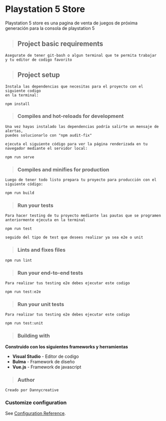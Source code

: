 # Playstation 5 Store
Playstation 5 store es una pagina de venta de juegos de próxima generación para la consola de playstation 5 

>## Project basic requirements
```
Asegurate de tener git-bash o algun terminal que te permita trabajar
y tu editor de codigo favorito

```

>## Project setup
```
Instala las dependencias que necesitas para el proyecto con el siguiente codigo
en la terminal:

npm install
```

>### Compiles and hot-reloads for development
```
Una vez hayas instalado las dependencias podría salirte un mensaje de alertas,
puedes solucionarlo con "npm audit-fix" 

ejecuta el siguiente código para ver la página renderizada en tu navegador mediante el servidor local:

npm run serve
```

>### Compiles and minifies for production
```
Luego de tener todo listo prepara tu proyecto para producción con el siguiente código:

npm run build
```

>### Run your tests
```
Para hacer testing de tu proyecto mediante las pautas que se programen anteriormente ejecuta en la terminal

npm run test 

seguido del tipo de test que desees realizar ya sea e2e o unit
```

>### Lints and fixes files
```
npm run lint
```

>### Run your end-to-end tests
```
Para realizar tus testing e2e debes ejecutar este codigo

npm run test:e2e
```

>### Run your unit tests
```
Para realizar tus testing e2e debes ejecutar este codigo

npm run test:unit
```
> ### Building with

**Construido con los siguientes frameworks y herramientas**

- **Visual Studio** - Editor de codigo
- **Bulma** - Framework de diseño
- **Vue.js** - Framework de javascript 

> ### Author
    Creado por Dannycreative



### Customize configuration
See [Configuration Reference](https://cli.vuejs.org/config/).


